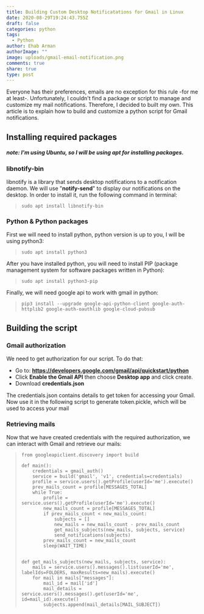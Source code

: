 ```yaml
---
title: Building Custom Desktop Notificatations for Gmail in Linux
date: 2020-08-29T19:24:43.755Z
draft: false
categories: python
tags:
  - Python
author: Ehab Arman
authorImage: ""
image: uploads/gmail-email-notification.png
comments: true
share: true
type: post
---
```

Everyone has their preferences, emails are no exception for this rule -for me at least-. Unfortunately, I couldn't find a package or script to manage and customize my mail notifications. Therefore, I decided to built my own. This article is to explain how to build and customize a python script for Gmail notifications.

## Installing required packages

##### **note:** I'm using Ubuntu, so I will be using **apt** for installing packages.

### libnotify-bin

libnotify is a library that sends desktop notifications to a notification daemon. We will use "**notify-send**" to display our notifications on the desktop. In order to install it, run the following command in terminal:

> `sudo apt install libnotify-bin`

### Python & Python packages

First we will need to install python, python version is up to you, I will be using python3:

> `sudo apt install python3`

After you have installed python, you will need to install PIP (package management system for software packages written in Python):

> `sudo apt install python3-pip`

Finally, we will need google api to work with gmail in python:

> `pip3 install --upgrade google-api-python-client google-auth-httplib2 google-auth-oauthlib google-cloud-pubsub`

## Building the script

### Gmail authorization

We need to get authorization for our script. To do that:

* Go to: **https://developers.google.com/gmail/api/quickstart/python**
* Click **Enable the Gmail API** then choose **Desktop app** and click create.
* Download **credentials.json**

The credentials.json contains details to get token for accessing your Gmail. Now use it in the following script to generate token.pickle, which will be used to access your mail

>

### Retrieving mails

Now that we have created credentials with the required authorization, we can interact with Gmail and retrieve our mails:

> ```
> from googleapiclient.discovery import build
>
> def main():
>     credentials = gmail_auth()
>     service = build('gmail', 'v1', credentials=credentials)
>     profile = service.users().getProfile(userId='me').execute()
>     prev_mails_count = profile[MESSAGES_TOTAL]
>     while True:
>         profile = service.users().getProfile(userId='me').execute()
>         new_mails_count = profile[MESSAGES_TOTAL]
>         if prev_mails_count < new_mails_count:
>             subjects = []
>             new_mails = new_mails_count - prev_mails_count
>             get_mails_subjects(new_mails, subjects, service)
>             send_notifications(subjects)
>         prev_mails_count = new_mails_count
>         sleep(WAIT_TIME)
>
>
> def get_mails_subjects(new_mails, subjects, service):
>     mails = service.users().messages().list(userId='me', labelIds=FOLDERS, maxResults=new_mails).execute()
>     for mail in mails["messages"]:
>         mail_id = mail['id']
>         mail_details = service.users().messages().get(userId='me', id=mail_id).execute()
>         subjects.append(mail_details[MAIL_SUBJECT])
> ```
